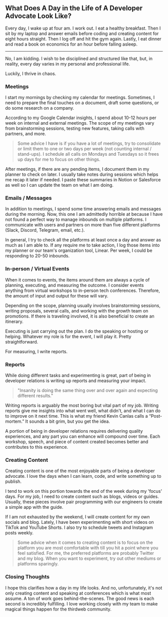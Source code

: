 ## What Does A Day in the Life of A Developer Advocate Look Like?

Every day, I wake up at four am. I work out. I eat a healthy breakfast. Then I sit by my laptop and answer emails before coding and creating content for eight hours straight. Then I log off and hit the gym again. Lastly, I eat dinner and read a book on economics for an hour before falling asleep.

<hr>

No, I am kidding. I wish to be disciplined and structured like that, but, in reality, every day varies in my personal and professional life.

Luckily, I thrive in chaos.

### Meetings

I start my mornings by checking my calendar for meetings. Sometimes, I need to prepare the final touches on a document, draft some questions, or do some research on a company.

According to my Google Calendar insights, I spend about 10-12 hours per week on internal and external meetings. The scope of my meetings vary from brainstorming sessions, testing new features, taking calls with partners, and more. 

> Some advice I have is if you have a lot of meetings, try to consolidate or limit them to one or two days per week (not counting internal / stand-ups). I schedule all calls on Mondays and Tuesdays so it frees up days for me to focus on other things.

After meetings, if there are any pending items, I document them in my planner to check on later. I usually take notes during sessions which helps me recap it later if needed. I paste these summaries in Notion or Salesforce as well so I can update the team on what I am doing.

### Emails / Messages

In addition to meetings, I spend some time answering emails and messages during the morning. Now, this one I am admittedly horrible at because I have not found a perfect way to manage inbounds on multiple platforms. I communicate with users and partners on more than five different platforms (Slack, Discord, Telegram, email, etc.).

In general, I try to check all the platforms at least once a day and answer as much as I am able to. If any require me to take action, I log those items into my planner or our team's organization tool, Linear. Per week, I could be responding to 20-50 inbounds.

### In-person / Virtual Events

When it comes to events, the items around them are always a cycle of planning, executing, and measuring the outcome. I consider events anything from virtual workshops to in-person tech conferences. Therefore, the amount of input and output for these will vary.

Depending on the scope, planning usually involves brainstorming sessions, writing proposals, several calls, and working with the growth team on promotions. If there is traveling involved, it is also beneficial to create an itinerary.

Executing is just carrying out the plan. I do the speaking or hosting or helping. Whatever my role is for the event, I will play it. Pretty straightforward.

For measuring, I write reports.

### Reports

While doing different tasks and experimenting is great, part of being in developer relations is writing up reports and measuring your impact.

> "Insanity is doing the same thing over and over again and expecting different results."

Writing reports is arguably the most boring but vital part of my job. Writing reports give me insights into what went well, what didn't, and what I can do to improve on it next time. This is what my friend Kevin Canlas calls a “Post-mortem.” It sounds a bit grim, but you get the idea.

A portion of being in developer relations requires delivering quality experiences, and any part you can enhance will compound over time. Each workshop, speech, and piece of content created becomes better and contributes to this experience.

### Creating Content

Creating content is one of the most enjoyable parts of being a developer advocate. I love the days when I can learn, code, and write something up to publish.

I tend to work on this portion towards the end of the week during my 'focus' days. For my job, I need to create content such as blogs, videos or guides. Usually, these pieces involve pair programming with our engineers to create a simple app with the guide.

If I am not exhausted by the weekend, I will create content for my own socials and blog. Lately, I have been experimenting with short videos on TikTok and YouTube Shorts. I also try to schedule tweets and Instagram posts weekly.

> Some advice when it comes to creating content is to focus on the platform you are most comfortable with till you hit a point where you feel satisfied. For me, the preferred platforms are probably Twitter and my blog. When you want to experiment, try out other mediums or platforms sparingly.

### Closing Thoughts

I hope this clarifies how a day in my life looks. And no, unfortunately, it's not only creating content and speaking at conferences which is what most assume. A ton of work goes behind-the-scenes. The good news is each second is incredibly fulfilling. I love working closely with my team to make magical things happen for the thirdweb community.